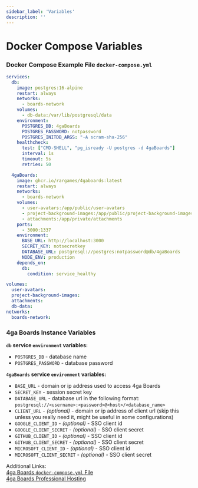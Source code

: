 ```yaml
---
sidebar_label: 'Variables'
description: ''
---
```


# Docker Compose Variables

### Docker Compose Example File `docker-compose.yml`
```yml
services:
  db:
    image: postgres:16-alpine
    restart: always
    networks:
      - boards-network
    volumes:
      - db-data:/var/lib/postgresql/data
    environment:
      POSTGRES_DB: 4gaBoards
      POSTGRES_PASSWORD: notpassword
      POSTGRES_INITDB_ARGS: "-A scram-sha-256"
    healthcheck:
      test: ["CMD-SHELL", "pg_isready -U postgres -d 4gaBoards"]
      interval: 1s
      timeout: 5s
      retries: 50

  4gaBoards:
    image: ghcr.io/rargames/4gaboards:latest
    restart: always
    networks:
      - boards-network
    volumes:
      - user-avatars:/app/public/user-avatars
      - project-background-images:/app/public/project-background-images
      - attachments:/app/private/attachments
    ports:
      - 3000:1337
    environment:
      BASE_URL: http://localhost:3000
      SECRET_KEY: notsecretkey
      DATABASE_URL: postgresql://postgres:notpassword@db/4gaBoards
      NODE_ENV: production
    depends_on:
      db:
        condition: service_healthy

volumes:
  user-avatars:
  project-background-images:
  attachments:
  db-data:
networks:
  boards-network:
```

### 4ga Boards Instance Variables

**`db` service `environment` variables:**

- `POSTGRES_DB` - database name
- `POSTGRES_PASSWORD` - database password

**`4gaBoards` service `environment` variables:**

- `BASE_URL` - domain or ip address used to access 4ga Boards
- `SECRET_KEY` - session secret key
- `DATABASE_URL` - database url in the following format: `postgresql://<username>:<password>@<host>/<database_name>`
- `CLIENT_URL` - _(optional)_ - domain or ip address of client url (skip this unless you really need it, might be useful in some configurations)
- `GOOGLE_CLIENT_ID` - _(optional)_ - SSO client id
- `GOOGLE_CLIENT_SECRET` - _(optional)_ - SSO client secret
- `GITHUB_CLIENT_ID` - _(optional)_ - SSO client id
- `GITHUB_CLIENT_SECRET` - _(optional)_ - SSO client secret
- `MICROSOFT_CLIENT_ID` - _(optional)_ - SSO client id
- `MICROSOFT_CLIENT_SECRET` - _(optional)_ - SSO client secret


Additional Links:\
[4ga Boards `docker-compose.yml` File](https://github.com/RARgames/4gaBoards/blob/main/docker-compose.yml)\
[4ga Boards Professional Hosting](./4gaboards)

